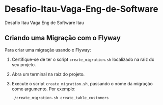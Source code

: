 # Desafio-Itau-Vaga-Eng-de-Software
Desafio Itau Vaga Eng de Software Itau

## Criando uma Migração com o Flyway

Para criar uma migração usando o Flyway:

1. Certifique-se de ter o script `create_migration.sh` localizado na raiz do seu projeto.

2. Abra um terminal na raiz do projeto.

3. Execute o script `create_migration.sh`, passando o nome da migração como argumento. Por exemplo:

   ```bash
   ./create_migration.sh create_table_customers

